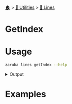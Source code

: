 <!--startTocHeader-->
[🏠](../../README.md) > [🔧 Utilities](../README.md) > [🚈 Lines](README.md)
# GetIndex
<!--endTocHeader-->


# Usage

<!--startCode-->
```bash
zaruba lines getIndex --help
```
 
<details>
<summary>Output</summary>
 
```````
Return the index of a line matching a particular index at a specified patterns.
Index is started from 0. You can use a negative index to count from the end of the jsonStringList.
If not specified, the default index will be -1.

For example, you have a jsonStringList ["🍊", "🍓", "🍇","🍊", "🍓","🍇"].
You want to get the index of an 🍓 that is located after two 🍊 and before a 🍇.

---------------------------------------------------------------------------------
Elements | Element index  | Patterns | Pattern Index | Note
---------------------------------------------------------------------------------
🍊       | 0              | 🍊       | 0/-4          |
🍓       | 1              |          |               |
🍇       | 2              |          |               |
🍊       | 3              | 🍊       | 1/-3          |
🍓       | 4              | 🍓       | 2/-2          | <-- We want this 🍓
🍇       | 5              | 🍇       | 3/-1          |


Then, you need to invoke the following command:
> zaruba lines getIndex \
  '["🍊", "🍓", "🍇","🍊", "🍓","🍇"]' \
  '["🍊", "🍊", "🍓","🍇"]' \
  --index=2

The result will be: 4

Usage:
  zaruba lines getIndex <jsonStrList> <jsonStrListPatterns> [flags]

Examples:

> zaruba lines getIndex \
  '["🍊", "🍓", "🍇","🍊", "🍓","🍇"]' \
  '🍓'
1

> zaruba lines getIndex \
  '["🍊", "🍓", "🍇","🍊", "🍓","🍇"]' \
  '["🍊", "🍊", "🍓","🍇"]' \
  --index=1
3

> zaruba lines getIndex \
  '["🍊", "🍓", "🍇","🍊", "🍓","🍇"]' \
  '["🍊", "🍊", "🍓","🍇"]' \
  --index=-1
5


Flags:
  -h, --help        help for getIndex
  -i, --index int   desired pattern index (default -1)
```````
</details>
<!--endCode-->

# Examples



<!--startTocSubTopic-->
<!--endTocSubTopic-->